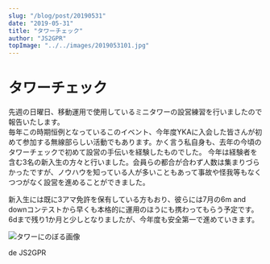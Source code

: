 ```yaml
---
slug: "/blog/post/20190531"
date: "2019-05-31"
title: "タワーチェック"
author: "JS2GPR"
topImage: "../../images/2019053101.jpg"
---
```


# タワーチェック

先週の日曜日、移動運用で使用しているミニタワーの設営練習を行いましたので報告いたします。<br>
毎年この時期恒例となっているこのイベント、今年度YKAに入会した皆さんが初めて参加する無線部らしい活動でもあります。かく言う私自身も、去年の今頃のタワーチェックで初めて設営の手伝いを経験したものでした。
今年は経験者を含む3名の新入生の方々と行いました。会員らの都合が合わず人数は集まりづらかったですが、ノウハウを知っている人が多いこともあって事故や怪我等もなくつつがなく設営を進めることができました。

新入生には既に3アマ免許を保有している方もおり、彼らには7月の6m and downコンテストから早くも本格的に運用のほうにも携わってもらう予定です。6dまで残り1か月と少しとなりましたが、今年度も安全第一で進めていきます。

![タワーにのぼる画像](../../images/2019053102.jpg)

de JS2GPR